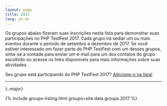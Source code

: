 ```yaml
---
layout: page
title: 2017
lang: pt-br
---
```


<!--
STOP! Do not edit this file to add your group to it!

Find the YAML file for the the current year in `docs/_data/groups` and add your
group to the list there.
-->

Os grupos abaixo fizeram suas inscrições nesta lista para demonstrar suas participações no PHP TestFest 2017. Cada grupo irá sediar um ou mais eventos durante o período de setembro a dezembro de 2017. Se você estiver interessado em fazer parte do PHP TestFest com um desses grupos, sinta-se à vontade para enviar um e-mail para um dos contatos do grupo escolhido ou acesse os links disponíveis para mais informações sobre suas atividades.

Seu grupo está participando do PHP TestFest 2017? [Adicione-o na lista!](https://github.com/phpcommunity/phptestfest.org/edit/master/docs/_data/groups/2017.yml)

---
{:.major}

{% include groups-listing.html groups=site.data.groups.2017 %}
